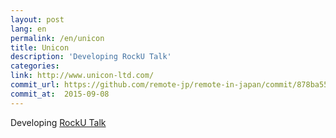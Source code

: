 ```yaml
---
layout: post
lang: en
permalink: /en/unicon
title: Unicon
description: 'Developing RockU Talk'
categories: 
link: http://www.unicon-ltd.com/
commit_url: https://github.com/remote-jp/remote-in-japan/commit/878ba55549cacf0553e4c7492bc182c511c01bd3
commit_at:  2015-09-08
---
```


<p>Developing <a href="https://play.google.com/store/apps/details?id=com.unicon_ltd.rockuapps.community&hl=ja">RockU Talk</a></p>
